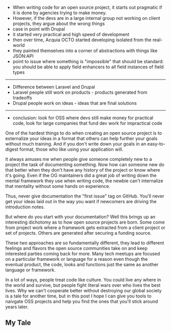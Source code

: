 

- When writing code for an open source project, it starts out pragmatic if it is done by agencies trying to make money.
- However, if the devs are in a large internal group not working on client projects, they argue about the wrong things
- case in point with Drupal
- it started very practical and high speed of development
- then over time, Acquia OCTO started developing isolated from the real-world
- they painted themselves into a corner of abstractions with things like JSON:API
- point to issue where something is "impossible" that should be standard: you should be able to apply field 
  enhancers to all field instances of field types
- ---
- Difference between Laravel and Drupal
- Laravel people still work on products - products generated from tradeoffs
- Drupal people work on ideas - ideas that are final solutions
- ---
- conclusion: look for OSS where devs still make money for practical code, look for large companies that fund dev 
  work for impractical code

One of the hardest things to do when creating an open source project is to externalize your ideas in a format that 
others can help further your goals without much training. And if you don't write down your goals in an 
easy-to-digest format, those who like using your application will.

It always amuses me when people give someone completely new to a project the task of documenting something. Now how 
can someone new do that better when they don't have any history of the project or know where it's going. Even if the 
OG maintainers did a great job of writing down the mental framework they use when writing code, the newbie can't 
internalize that mentality without some hands on experience. 

Thus, never give documentation the "first issue" tag on GitHub. You'll never get your ideas laid out in the way you 
want if newcomers are driving the introduction notes.

But where do you start with your documentation? Well this brings up an interesting dichotomy as to how open source 
projects are born. Some come from project work where a framework gets extracted from a client project or set of 
projects. Others are generated after securing a funding source. 

These two approaches are so fundamentally different, they lead to different feelings and flavors the open source 
communities take on and keep interested parties coming back for more. Many tech meetups are focused on a particular 
framework or language for a reason even though the eventual product, the code, looks and functions just the same as 
another language or framework. 

In a lot of ways, people treat code like culture. You could live any where in the world and survive, but people 
fight literal wars over who lives the best lives. Why we can't cooperate better without destroying our global 
society is a tale for another time, but in this post I hope I can give you tools to naivgate OSS projects and help 
you find the ones that you'll stick around years later.

## My Tale

